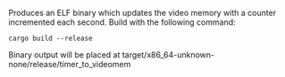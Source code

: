 Produces an ELF binary which updates the video memory with a counter incremented each second.
Build with the following command:

```
cargo build --release
```

Binary output will be placed at target/x86_64-unknown-none/release/timer_to_videomem